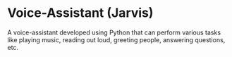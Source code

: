 # Voice-Assistant (Jarvis)
A voice-assistant developed using Python that can perform various tasks like playing music, reading out loud, greeting people, answering questions, etc.
